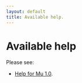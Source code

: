 ```yaml
---
layout: default
title: Available help.
---
```


# Available help

Please see:

* [Help for Mu 1.0](1.0).

